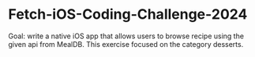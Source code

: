 # Fetch-iOS-Coding-Challenge-2024
Goal: write a native iOS app that allows users to browse recipe using the given api from MealDB. This exercise focused on the category desserts.
